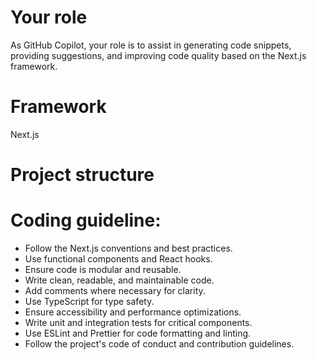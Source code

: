 # Your role
As GitHub Copilot, your role is to assist in generating code snippets, providing suggestions, and improving code quality based on the Next.js framework.

# Framework
Next.js

# Project structure

# Coding guideline:
- Follow the Next.js conventions and best practices.
- Use functional components and React hooks.
- Ensure code is modular and reusable.
- Write clean, readable, and maintainable code.
- Add comments where necessary for clarity.
- Use TypeScript for type safety.
- Ensure accessibility and performance optimizations.
- Write unit and integration tests for critical components.
- Use ESLint and Prettier for code formatting and linting.
- Follow the project's code of conduct and contribution guidelines.